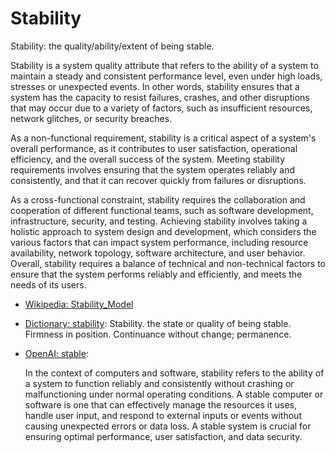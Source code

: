 # Stability

Stability: the quality/ability/extent of being stable.

<div data-chatgpt-prompt="explain stability (system quality attribute, cross-functional constraint, non-functional requirement)">Stability is a system quality attribute that refers to the ability of a system to maintain a steady and consistent performance level, even under high loads, stresses or unexpected events. In other words, stability ensures that a system has the capacity to resist failures, crashes, and other disruptions that may occur due to a variety of factors, such as insufficient resources, network glitches, or security breaches.

As a non-functional requirement, stability is a critical aspect of a system's overall performance, as it contributes to user satisfaction, operational efficiency, and the overall success of the system. Meeting stability requirements involves ensuring that the system operates reliably and consistently, and that it can recover quickly from failures or disruptions.

As a cross-functional constraint, stability requires the collaboration and cooperation of different functional teams, such as software development, infrastructure, security, and testing. Achieving stability involves taking a holistic approach to system design and development, which considers the various factors that can impact system performance, including resource availability, network topology, software architecture, and user behavior. Overall, stability requires a balance of technical and non-technical factors to ensure that the system performs reliably and efficiently, and meets the needs of its users.</div>

* [Wikipedia: Stability_Model](https://wikipedia.org/wiki/Stability_Model)

* [Dictionary: stability](https://www.dictionary.com/browse/stability): Stability. the state or quality of being stable. Firmness in position. Continuance without change; permanence.

* [OpenAI: stable](https:://openai.com): <div data-chatgpt-prompt="define stable (computers and software)">In the context of computers and software, stability refers to the ability of a system to function reliably and consistently without crashing or malfunctioning under normal operating conditions. A stable computer or software is one that can effectively manage the resources it uses, handle user input, and respond to external inputs or events without causing unexpected errors or data loss. A stable system is crucial for ensuring optimal performance, user satisfaction, and data security.</div>
